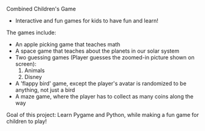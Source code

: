 Combined Children's Game
  - Interactive and fun games for kids to have fun and learn!
  
  The games include:
  - An apple picking game that teaches math
  - A space game that teaches about the planets in our solar system
  - Two guessing games (Player guesses the zoomed-in picture shown on screen):
      1. Animals
      2. Disney
  - A 'flappy bird' game, except the player's avatar is randomized to be anything, not just a bird
  - A maze game, where the player has to collect as many coins along the way
    
  Goal of this project: Learn Pygame and Python, while making a fun game for children to play!
